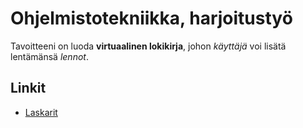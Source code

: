 # Ohjelmistotekniikka, harjoitustyö
Tavoitteeni on luoda **virtuaalinen lokikirja**, johon *käyttäjä* voi lisätä lentämänsä *lennot*.

## Linkit
- [Laskarit](./laskarit)
